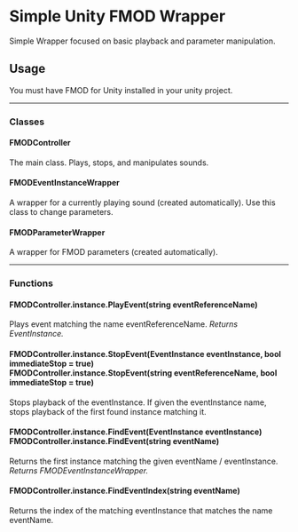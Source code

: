# Simple Unity FMOD Wrapper
 Simple Wrapper focused on basic playback and parameter manipulation.

## Usage
You must have FMOD for Unity installed in your unity project.
___

### Classes
#### FMODController
The main class. Plays, stops, and manipulates sounds.
#### FMODEventInstanceWrapper
A wrapper for a currently playing sound (created automatically). Use this class to change parameters.
#### FMODParameterWrapper
A wrapper for FMOD parameters (created automatically).

___

### Functions

#### FMODController.instance.PlayEvent(string eventReferenceName)
Plays event matching the name eventReferenceName.
*Returns EventInstance.*

#### FMODController.instance.StopEvent(EventInstance eventInstance, bool immediateStop = true)<br>FMODController.instance.StopEvent(string eventReferenceName, bool immediateStop = true)
Stops playback of the eventInstance.
If given the eventInstance name, stops playback of the first found instance matching it.

#### FMODController.instance.FindEvent(EventInstance eventInstance)<br>FMODController.instance.FindEvent(string eventName)
Returns the first instance matching the given eventName / eventInstance.
*Returns FMODEventInstanceWrapper.*

#### FMODController.instance.FindEventIndex(string eventName)
Returns the index of the matching eventInstance that matches the name eventName.
